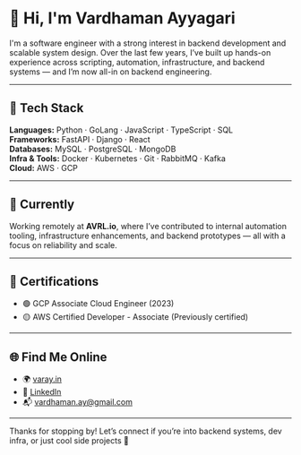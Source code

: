 # 👋 Hi, I'm Vardhaman Ayyagari

I'm a software engineer with a strong interest in backend development and scalable system design. Over the last few years, I’ve built up hands-on experience across scripting, automation, infrastructure, and backend systems — and I’m now all-in on backend engineering.

---

## 🧰 Tech Stack

**Languages:** Python · GoLang · JavaScript · TypeScript · SQL  
**Frameworks:** FastAPI · Django · React  
**Databases:** MySQL · PostgreSQL · MongoDB  
**Infra & Tools:** Docker · Kubernetes · Git · RabbitMQ · Kafka  
**Cloud:** AWS · GCP

---

## 💼 Currently

Working remotely at **AVRL.io**, where I’ve contributed to internal automation tooling, infrastructure enhancements, and backend prototypes — all with a focus on reliability and scale.

---

## 📜 Certifications

- 🟢 GCP Associate Cloud Engineer (2023)
- 🟡 AWS Certified Developer - Associate (Previously certified)

---

## 🌐 Find Me Online

- 🌍 [varay.in](https://varay.in)
- 🔗 [LinkedIn](https://linkedin.com/in/vardhaman-ay)
- 📬 [vardhaman.ay@gmail.com](mailto:vardhaman.ay@gmail.com)

---

Thanks for stopping by! Let’s connect if you’re into backend systems, dev infra, or just cool side projects 🤝
